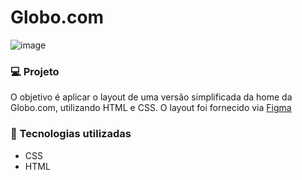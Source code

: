 ### <h1>Globo.com</h1>
![image](https://user-images.githubusercontent.com/49844995/208315400-54ec7f49-0ded-46f7-8e83-dfb4b77a751d.png)

### :computer: Projeto
O objetivo é aplicar o layout de uma versão simplificada da home da Globo.com, utilizando HTML e CSS. O layout foi fornecido via [Figma](https://www.figma.com/file/TusiAOJUwrEsBph6gYhUNf/Projeto-Globo.com?node-id=5%3A167&t=HHU9yulvNk9P5wGY-0)

### :wrench: Tecnologias utilizadas
* CSS </br>
* HTML
